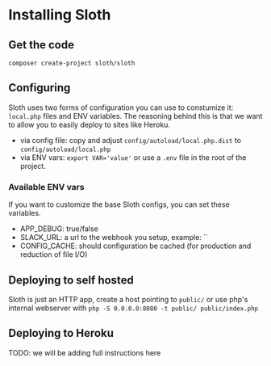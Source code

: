 # Installing Sloth

## Get the code

`composer create-project sloth/sloth` 

## Configuring

Sloth uses two forms of configuration you can use to constumize it: `local.php` files and ENV variables. The reasoning behind this is that we want to allow you to easily deploy to sites like Heroku.
 
* via config file: copy and adjust `config/autoload/local.php.dist` to `config/autoload/local.php`
* via ENV vars: `export VAR='value'` or use a `.env` file in the root of the project.

### Available ENV vars

If you want to customize the base Sloth configs, you can set these variables.

* APP_DEBUG: true/false
* SLACK_URL: a url to the webhook you setup, example: ``
* CONFIG_CACHE: should configuration be cached (for production and reduction of file I/O)

## Deploying to self hosted

Sloth is just an HTTP app, create a host pointing to `public/` or use php's internal webserver with `php -S 0.0.0.0:8080 -t public/ public/index.php`

## Deploying to Heroku

TODO: we will be adding full instructions here

